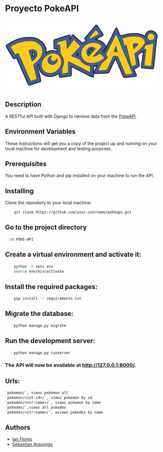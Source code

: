 # Proyecto PokeAPI
<br/>

<div align="center">
	<img height="200" src="https://raw.githubusercontent.com/PokeAPI/media/master/logo/pokeapi.svg?sanitize=true" alt="PokeAPI">

<br/>

</div>

<br/>

## Description

A RESTful API built with Django to retrieve data from the [PokeAPI](https://pokeapi.co/docs/v2).


## Environment Variables

These instructions will get you a copy of the project up and running on your local machine for development and testing purposes.

## Prerequisites
You need to have Python and pip installed on your machine to run the API.

## Installing

Clone the repository to your local machine:

```bash
    git clone https://github.com/your-username/pokeapi.git
```

## Go to the project directory

```bash
  cd POKE-API
```

## Create a virtual environment and activate it:

```bash
    python -m venv env
    source env/bin/activate
```

## Install the required packages:

```bash
    pip install -r requirements.txt
```

## Migrate the database:
```bash
    python manage.py migrate
```

## Run the development server:
```bash
    python manage.py runserver
```

### The API will now be available at http://127.0.0.1:8000/.

## Urls:
	`pokemon/`, views pokemon all
	`pokemon/<int:id>/`, views pokemon by id
	`pokemon/<str:name>/`, views pokemon by name
	`pokedex/`,views all pokedex
	`pokedex/<str:name>/`, wviews pokedex by name

## Authors

- [Ian Flores](https://github.com/Ianskev)
- [Sebastian Arquinigo](https://github.com/sebas0303)


